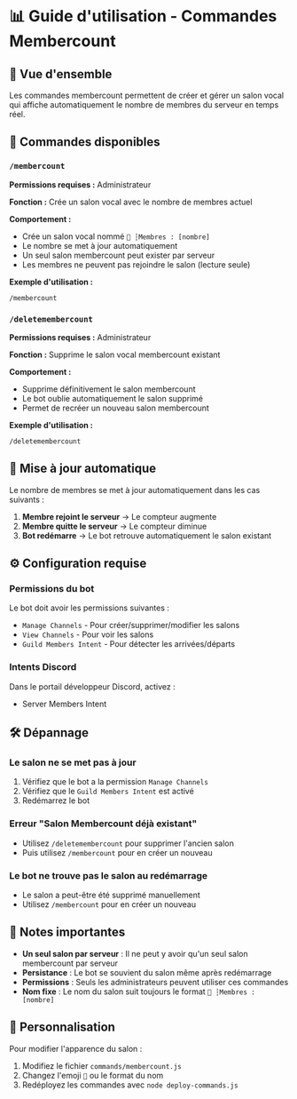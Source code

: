 # 📊 Guide d'utilisation - Commandes Membercount

## 🎯 Vue d'ensemble

Les commandes membercount permettent de créer et gérer un salon vocal qui affiche automatiquement le nombre de membres du serveur en temps réel.

## 🚀 Commandes disponibles

### `/membercount`
**Permissions requises :** Administrateur

**Fonction :** Crée un salon vocal avec le nombre de membres actuel

**Comportement :**
- Crée un salon vocal nommé `👥 ┆Membres : [nombre]`
- Le nombre se met à jour automatiquement
- Un seul salon membercount peut exister par serveur
- Les membres ne peuvent pas rejoindre le salon (lecture seule)

**Exemple d'utilisation :**
```
/membercount
```

### `/deletemembercount`
**Permissions requises :** Administrateur

**Fonction :** Supprime le salon vocal membercount existant

**Comportement :**
- Supprime définitivement le salon membercount
- Le bot oublie automatiquement le salon supprimé
- Permet de recréer un nouveau salon membercount

**Exemple d'utilisation :**
```
/deletemembercount
```

## 🔄 Mise à jour automatique

Le nombre de membres se met à jour automatiquement dans les cas suivants :

1. **Membre rejoint le serveur** → Le compteur augmente
2. **Membre quitte le serveur** → Le compteur diminue
3. **Bot redémarre** → Le bot retrouve automatiquement le salon existant

## ⚙️ Configuration requise

### Permissions du bot
Le bot doit avoir les permissions suivantes :
- `Manage Channels` - Pour créer/supprimer/modifier les salons
- `View Channels` - Pour voir les salons
- `Guild Members Intent` - Pour détecter les arrivées/départs

### Intents Discord
Dans le portail développeur Discord, activez :
- Server Members Intent

## 🛠️ Dépannage

### Le salon ne se met pas à jour
1. Vérifiez que le bot a la permission `Manage Channels`
2. Vérifiez que le `Guild Members Intent` est activé
3. Redémarrez le bot

### Erreur "Salon Membercount déjà existant"
- Utilisez `/deletemembercount` pour supprimer l'ancien salon
- Puis utilisez `/membercount` pour en créer un nouveau

### Le bot ne trouve pas le salon au redémarrage
- Le salon a peut-être été supprimé manuellement
- Utilisez `/membercount` pour en créer un nouveau

## 📝 Notes importantes

- **Un seul salon par serveur** : Il ne peut y avoir qu'un seul salon membercount par serveur
- **Persistance** : Le bot se souvient du salon même après redémarrage
- **Permissions** : Seuls les administrateurs peuvent utiliser ces commandes
- **Nom fixe** : Le nom du salon suit toujours le format `👥 ┆Membres : [nombre]`

## 🎨 Personnalisation

Pour modifier l'apparence du salon :
1. Modifiez le fichier `commands/membercount.js`
2. Changez l'emoji `👥` ou le format du nom
3. Redéployez les commandes avec `node deploy-commands.js` 